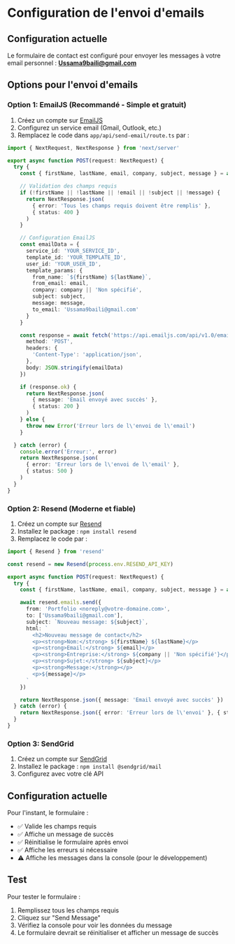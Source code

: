 # Configuration de l'envoi d'emails

## Configuration actuelle

Le formulaire de contact est configuré pour envoyer les messages à votre email personnel : **Ussama9baili@gmail.com**

## Options pour l'envoi d'emails

### Option 1: EmailJS (Recommandé - Simple et gratuit)
1. Créez un compte sur [EmailJS](https://www.emailjs.com/)
2. Configurez un service email (Gmail, Outlook, etc.)
3. Remplacez le code dans `app/api/send-email/route.ts` par :

```typescript
import { NextRequest, NextResponse } from 'next/server'

export async function POST(request: NextRequest) {
  try {
    const { firstName, lastName, email, company, subject, message } = await request.json()

    // Validation des champs requis
    if (!firstName || !lastName || !email || !subject || !message) {
      return NextResponse.json(
        { error: 'Tous les champs requis doivent être remplis' },
        { status: 400 }
      )
    }

    // Configuration EmailJS
    const emailData = {
      service_id: 'YOUR_SERVICE_ID',
      template_id: 'YOUR_TEMPLATE_ID',
      user_id: 'YOUR_USER_ID',
      template_params: {
        from_name: `${firstName} ${lastName}`,
        from_email: email,
        company: company || 'Non spécifié',
        subject: subject,
        message: message,
        to_email: 'Ussama9baili@gmail.com'
      }
    }

    const response = await fetch('https://api.emailjs.com/api/v1.0/email/send', {
      method: 'POST',
      headers: {
        'Content-Type': 'application/json',
      },
      body: JSON.stringify(emailData)
    })

    if (response.ok) {
      return NextResponse.json(
        { message: 'Email envoyé avec succès' },
        { status: 200 }
      )
    } else {
      throw new Error('Erreur lors de l\'envoi de l\'email')
    }

  } catch (error) {
    console.error('Erreur:', error)
    return NextResponse.json(
      { error: 'Erreur lors de l\'envoi de l\'email' },
      { status: 500 }
    )
  }
}
```

### Option 2: Resend (Moderne et fiable)
1. Créez un compte sur [Resend](https://resend.com/)
2. Installez le package : `npm install resend`
3. Remplacez le code par :

```typescript
import { Resend } from 'resend'

const resend = new Resend(process.env.RESEND_API_KEY)

export async function POST(request: NextRequest) {
  try {
    const { firstName, lastName, email, company, subject, message } = await request.json()

    await resend.emails.send({
      from: 'Portfolio <noreply@votre-domaine.com>',
      to: ['Ussama9baili@gmail.com'],
      subject: `Nouveau message: ${subject}`,
      html: `
        <h2>Nouveau message de contact</h2>
        <p><strong>Nom:</strong> ${firstName} ${lastName}</p>
        <p><strong>Email:</strong> ${email}</p>
        <p><strong>Entreprise:</strong> ${company || 'Non spécifié'}</p>
        <p><strong>Sujet:</strong> ${subject}</p>
        <p><strong>Message:</strong></p>
        <p>${message}</p>
      `
    })

    return NextResponse.json({ message: 'Email envoyé avec succès' })
  } catch (error) {
    return NextResponse.json({ error: 'Erreur lors de l\'envoi' }, { status: 500 })
  }
}
```

### Option 3: SendGrid
1. Créez un compte sur [SendGrid](https://sendgrid.com/)
2. Installez le package : `npm install @sendgrid/mail`
3. Configurez avec votre clé API

## Configuration actuelle

Pour l'instant, le formulaire :
- ✅ Valide les champs requis
- ✅ Affiche un message de succès
- ✅ Réinitialise le formulaire après envoi
- ✅ Affiche les erreurs si nécessaire
- ⚠️ Affiche les messages dans la console (pour le développement)

## Test

Pour tester le formulaire :
1. Remplissez tous les champs requis
2. Cliquez sur "Send Message"
3. Vérifiez la console pour voir les données du message
4. Le formulaire devrait se réinitialiser et afficher un message de succès

